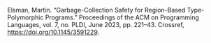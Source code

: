Elsman, Martin. “Garbage-Collection Safety for Region-Based Type-Polymorphic Programs.” Proceedings of the ACM on Programming Languages, vol. 7, no. PLDI, June 2023, pp. 221–43. Crossref, <a href='https://doi.org/10.1145/3591229' target='_blank'>https://doi.org/10.1145/3591229</a>.